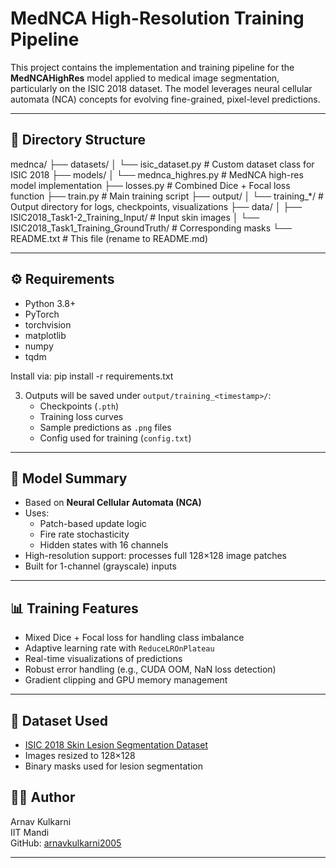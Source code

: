 # MedNCA High-Resolution Training Pipeline

This project contains the implementation and training pipeline for the **MedNCAHighRes** model applied to medical image segmentation, particularly on the ISIC 2018 dataset. The model leverages neural cellular automata (NCA) concepts for evolving fine-grained, pixel-level predictions.

---

## 📁 Directory Structure

mednca/
├── datasets/
│   └── isic_dataset.py           # Custom dataset class for ISIC 2018
├── models/
│   └── mednca_highres.py         # MedNCA high-res model implementation
├── losses.py                     # Combined Dice + Focal loss function
├── train.py                      # Main training script
├── output/
│   └── training_*/               # Output directory for logs, checkpoints, visualizations
├── data/
│   ├── ISIC2018_Task1-2_Training_Input/         # Input skin images
│   └── ISIC2018_Task1_Training_GroundTruth/     # Corresponding masks
└── README.txt                    # This file (rename to README.md)

---

## ⚙️ Requirements

- Python 3.8+
- PyTorch
- torchvision
- matplotlib
- numpy
- tqdm

Install via:
pip install -r requirements.txt


3. Outputs will be saved under `output/training_<timestamp>/`:
   - Checkpoints (`.pth`)
   - Training loss curves
   - Sample predictions as `.png` files
   - Config used for training (`config.txt`)

---

## 🧠 Model Summary

- Based on **Neural Cellular Automata (NCA)**
- Uses:
  - Patch-based update logic
  - Fire rate stochasticity
  - Hidden states with 16 channels
- High-resolution support: processes full 128×128 image patches
- Built for 1-channel (grayscale) inputs

---

## 📊 Training Features

- Mixed Dice + Focal loss for handling class imbalance
- Adaptive learning rate with `ReduceLROnPlateau`
- Real-time visualizations of predictions
- Robust error handling (e.g., CUDA OOM, NaN loss detection)
- Gradient clipping and GPU memory management

---

## 🧪 Dataset Used

- [ISIC 2018 Skin Lesion Segmentation Dataset](https://challenge2018.isic-archive.com/)
- Images resized to 128×128
- Binary masks used for lesion segmentation

## 👨‍💻 Author

Arnav Kulkarni  
IIT Mandi  
GitHub: [arnavkulkarni2005](https://github.com/arnavkulkarni2005)

---


